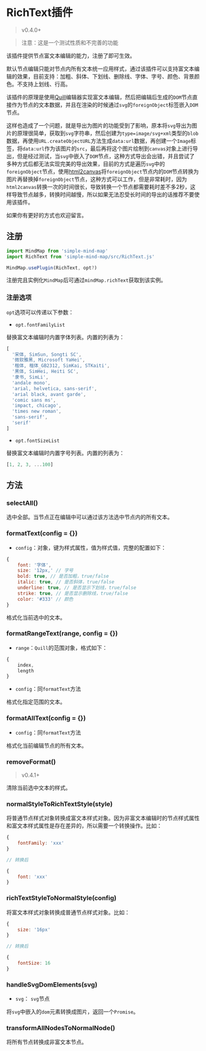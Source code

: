 # RichText插件

> v0.4.0+

> 注意：这是一个测试性质和不完善的功能

该插件提供节点富文本编辑的能力，注册了即可生效。

默认节点编辑只能对节点内所有文本统一应用样式，通过该插件可以支持富文本编辑的效果，目前支持：加粗、斜体、下划线、删除线、字体、字号、颜色、背景颜色。不支持上划线、行高。

该插件的原理是使用[Quill](https://github.com/quilljs/quill)编辑器实现富文本编辑，然后把编辑后生成的`DOM`节点直接作为节点的文本数据，并且在渲染的时候通过`svg`的`foreignObject`标签嵌入`DOM`节点。

这样也造成了一个问题，就是导出为图片的功能受到了影响，原本将`svg`导出为图片的原理很简单，获取到`svg`字符串，然后创建为`type=image/svg+xml`类型的`blob`数据，再使用`URL.createObjectURL`方法生成`data:url`数据，再创建一个`Image`标签，将`data:url`作为该图片的`src`，最后再将这个图片绘制到`canvas`对象上进行导出，但是经过测试，当`svg`中嵌入了`DOM`节点，这种方式导出会出错，并且尝试了多种方式后都无法实现完美的导出效果，目前的方式是遍历`svg`中的`foreignObject`节点，使用[html2canvas](https://github.com/niklasvh/html2canvas)将`foreignObject`节点内的`DOM`节点转换为图片再替换掉`foreignObject`节点，这种方式可以工作，但是非常耗时，因为`html2canvas`转换一次的时间很长，导致转换一个节点都需要耗时差不多2秒，这样导致节点越多，转换时间越慢，所以如果无法忍受长时间的导出的话推荐不要使用该插件。

如果你有更好的方式也欢迎留言。

## 注册

```js
import MindMap from 'simple-mind-map'
import RichText from 'simple-mind-map/src/RichText.js'

MindMap.usePlugin(RichText, opt?)
```

注册完且实例化`MindMap`后可通过`mindMap.richText`获取到该实例。

### 注册选项

`opt`选项可以传递以下参数：

- `opt.fontFamilyList`

替换富文本编辑时内置字体列表。内置的列表为：

```js
[
  '宋体, SimSun, Songti SC',
  '微软雅黑, Microsoft YaHei',
  '楷体, 楷体_GB2312, SimKai, STKaiti',
  '黑体, SimHei, Heiti SC',
  '隶书, SimLi',
  'andale mono',
  'arial, helvetica, sans-serif',
  'arial black, avant garde',
  'comic sans ms',
  'impact, chicago',
  'times new roman',
  'sans-serif',
  'serif'
]
```

- `opt.fontSizeList`

替换富文本编辑时内置字号列表。内置的列表为：

```js
[1, 2, 3, ...100]
```

## 方法

### selectAll()

选中全部。当节点正在编辑中可以通过该方法选中节点内的所有文本。

### formatText(config = {})

- `config`：对象，键为样式属性，值为样式值，完整的配置如下：

```js
{
    font: '字体',
    size: '12px,' // 字号
    bold: true, // 是否加粗，true/false 
    italic: true, // 是否斜体，true/false 
    underline: true, // 是否显示下划线，true/false 
    strike: true, // 是否显示删除线，true/false 
    color: '#333' // 颜色
}
```

格式化当前选中的文本。

### formatRangeText(range, config = {})

- `range`：`Quill`的范围对象，格式如下：

```js
{
    index,
    length
}
```

- `config`：同`formatText`方法

格式化指定范围的文本。

### formatAllText(config = {})

- `config`：同`formatText`方法

格式化当前编辑节点的所有文本。

### removeFormat()

> v0.4.1+

清除当前选中文本的样式。

### normalStyleToRichTextStyle(style) 

将普通节点样式对象转换成富文本样式对象。因为非富文本编辑时的节点样式属性和富文本样式属性是存在差异的，所以需要一个转换操作。比如：

```js
{
    fontFamily: 'xxx'
}

// 转换后

{
    font: 'xxx'
}
```

### richTextStyleToNormalStyle(config)

将富文本样式对象转换成普通节点样式对象。比如：

```js
{
    size: '16px'
}

// 转换后

{
    fontSize: 16
}
```

### handleSvgDomElements(svg)

- `svg`： `svg`节点

将`svg`中嵌入的`dom`元素转换成图片，返回一个`Promise`。

### transformAllNodesToNormalNode()

将所有节点转换成非富文本节点。